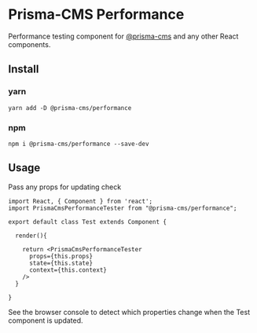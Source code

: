 

# Prisma-CMS Performance

Performance testing component for [@prisma-cms](https://github.com/prisma-cms/boilerplate) and any other React components.


## Install

### yarn

```
yarn add -D @prisma-cms/performance
```

### npm
```
npm i @prisma-cms/performance --save-dev
```

## Usage

Pass any props for updating check
```
import React, { Component } from 'react';
import PrismaCmsPerformanceTester from "@prisma-cms/performance";

export default class Test extends Component {

  render(){

    return <PrismaCmsPerformanceTester 
      props={this.props}
      state={this.state}
      context={this.context}
    />
  }

}
```

See the browser console to detect which properties change when the Test component is updated.

